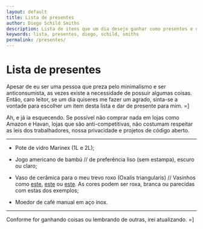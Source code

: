 ```yaml
---
layout: default
title: Lista de presentes
author: Diego Schild Smiths
description: Lista de itens que um dia desejo ganhar como presentes e que são muito úteis para mim. =]
keywords: lista, presentes, diego, schild, smiths
permalink: /presentes/
---
```


# Lista de presentes

Apesar de eu ser uma pessoa que preza pelo minimalismo e ser anticonsumista, as vezes existe a necessidade de possuir algumas coisas. Então, caro leitor, se um dia quiseres me fazer um agrado, sinta-se a vontade para escolher um item desta lista e dar de presente para mim. =]

Ah, e já ia esquecendo. Se possível não comprar nada em lojas como Amazon e Havan, lojas que são anti-competitivas, não costumam respeitar as leis dos trabalhadores, nossa privacidade e projetos de código aberto.

---

- Pote de vidro Marinex (1L e 2L);

- Jogo americano de bambú // de preferência liso (sem estampa), escuro ou claro;

- Vaso de cerâmica para o meu trevo roxo (Oxalis triangularis) // Vasinhos como [este](https://st4.depositphotos.com/19112482/31064/i/1600/depositphotos_310640672-stock-photo-purple-oxalis-triangularis-house-plant.jpg), [este](https://cdn.shopify.com/s/files/1/1419/7120/files/oxalis_triang_skybluebowl_large.jpg?v=1492464702) ou [este](https://i.pinimg.com/236x/c5/2d/7c/c52d7c5f323e2c9e61895217476cfb4c.jpg?nii=t). As cores podem ser roxa, branca ou parecidas com estas dos exemplos;

- Moedor de café manual em aço inox.

---

Conforme for ganhando coisas ou lembrando de outras, irei atualizando. =]

